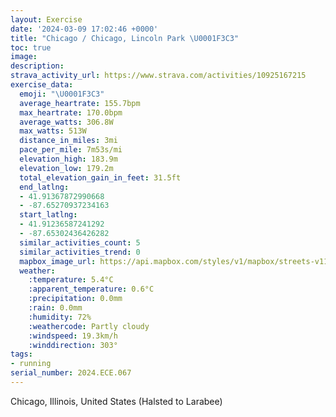 ```yaml
---
layout: Exercise
date: '2024-03-09 17:02:46 +0000'
title: "Chicago / Chicago, Lincoln Park \U0001F3C3"
toc: true
image:
description:
strava_activity_url: https://www.strava.com/activities/10925167215
exercise_data:
  emoji: "\U0001F3C3"
  average_heartrate: 155.7bpm
  max_heartrate: 170.0bpm
  average_watts: 306.8W
  max_watts: 513W
  distance_in_miles: 3mi
  pace_per_mile: 7m53s/mi
  elevation_high: 183.9m
  elevation_low: 179.2m
  total_elevation_gain_in_feet: 31.5ft
  end_latlng:
  - 41.91367872990668
  - -87.65270937234163
  start_latlng:
  - 41.91236587241292
  - -87.65302436426282
  similar_activities_count: 5
  similar_activities_trend: 0
  mapbox_image_url: https://api.mapbox.com/styles/v1/mapbox/streets-v11/static/path-5+787af2-1.0(%7Dgy~Fll~uOMqQIoYCkCCQECqBBMECIEmSGm%40G_BEiBIm%40A_%40CyO%40qEEaFNaB%3Fc%40Iw%40i%40iBQ%7B%40Ky%40%3FwBGaACiAEi%40Jq%40%40YCk%40AaB%40gBEi%40Ow%40BCFFAGMy%40i%40gC%3FKLNFp%40PhAb%40jB%40%3F%40CO_%40E%3FGJ%3FDNz%40Bj%40%3Fl%40GjA%40j%40FtACh%40U~%40_%40~%40U%5Cy%40f%40c%40NY%40%7B%40IM%3FOXCPPt%40PbAIvA%5CXRZ%3Fp%40DHPHDJJr%40%5CbANfAPt%40DDLAPT%5C~AHLNDz%40BP%40HFDVBhA%40bFD%60EAdEHdABrCJ%60ABX%3FzGHlKDNDDfACT%40FFBVXhj%40),pin-s-s+e5b22e(-87.65143,41.91375),pin-s-f+89ae00(-87.65071999999995,41.91384000000001)/auto/800x800?access_token=pk.eyJ1Ijoiam9zaGJlY2ttYW4iLCJhIjoiY205eWR2aDd1MWZ6djJrbXc4a3M0bWZleiJ9.XiG9OWkNcZk2QzjJbxLB4A
  weather:
    :temperature: 5.4°C
    :apparent_temperature: 0.6°C
    :precipitation: 0.0mm
    :rain: 0.0mm
    :humidity: 72%
    :weathercode: Partly cloudy
    :windspeed: 19.3km/h
    :winddirection: 303°
tags:
- running
serial_number: 2024.ECE.067
---
```

Chicago, Illinois, United States (Halsted to Larabee)
